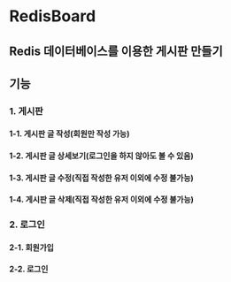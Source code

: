 # RedisBoard
## Redis 데이터베이스를 이용한 게시판 만들기

## 기능
### 1. 게시판
#### 1-1. 게시판 글 작성(회원만 작성 가능)
#### 1-2. 게시판 글 상세보기(로그인을 하지 않아도 볼 수 있음)
#### 1-3. 게시판 글 수정(직접 작성한 유저 이외에 수정 불가능)
#### 1-4. 게시판 글 삭제(직접 작성한 유저 이외에 수정 불가능)

### 2. 로그인
#### 2-1. 회원가입
#### 2-2. 로그인
